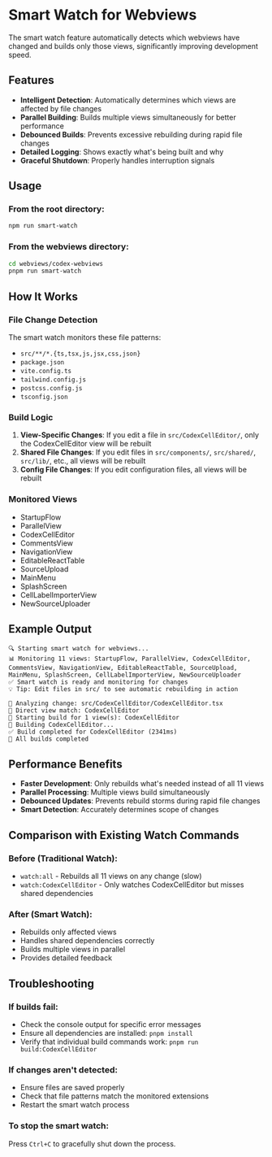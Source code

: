 # Smart Watch for Webviews

The smart watch feature automatically detects which webviews have changed and builds only those views, significantly improving development speed.

## Features

- **Intelligent Detection**: Automatically determines which views are affected by file changes
- **Parallel Building**: Builds multiple views simultaneously for better performance
- **Debounced Builds**: Prevents excessive rebuilding during rapid file changes
- **Detailed Logging**: Shows exactly what's being built and why
- **Graceful Shutdown**: Properly handles interruption signals

## Usage

### From the root directory:
```bash
npm run smart-watch
```

### From the webviews directory:
```bash
cd webviews/codex-webviews
pnpm run smart-watch
```

## How It Works

### File Change Detection

The smart watch monitors these file patterns:
- `src/**/*.{ts,tsx,js,jsx,css,json}`
- `package.json`
- `vite.config.ts`
- `tailwind.config.js`
- `postcss.config.js`
- `tsconfig.json`

### Build Logic

1. **View-Specific Changes**: If you edit a file in `src/CodexCellEditor/`, only the CodexCellEditor view will be rebuilt
2. **Shared File Changes**: If you edit files in `src/components/`, `src/shared/`, `src/lib/`, etc., all views will be rebuilt
3. **Config File Changes**: If you edit configuration files, all views will be rebuilt

### Monitored Views

- StartupFlow
- ParallelView
- CodexCellEditor
- CommentsView
- NavigationView
- EditableReactTable
- SourceUpload
- MainMenu
- SplashScreen
- CellLabelImporterView
- NewSourceUploader

## Example Output

```
🔍 Starting smart watch for webviews...
📊 Monitoring 11 views: StartupFlow, ParallelView, CodexCellEditor, CommentsView, NavigationView, EditableReactTable, SourceUpload, MainMenu, SplashScreen, CellLabelImporterView, NewSourceUploader
✅ Smart watch is ready and monitoring for changes
💡 Tip: Edit files in src/ to see automatic rebuilding in action

📁 Analyzing change: src/CodexCellEditor/CodexCellEditor.tsx
🎯 Direct view match: CodexCellEditor
🚀 Starting build for 1 view(s): CodexCellEditor
🔨 Building CodexCellEditor...
✅ Build completed for CodexCellEditor (2341ms)
🎉 All builds completed
```

## Performance Benefits

- **Faster Development**: Only rebuilds what's needed instead of all 11 views
- **Parallel Processing**: Multiple views build simultaneously
- **Debounced Updates**: Prevents rebuild storms during rapid file changes
- **Smart Detection**: Accurately determines scope of changes

## Comparison with Existing Watch Commands

### Before (Traditional Watch):
- `watch:all` - Rebuilds all 11 views on any change (slow)
- `watch:CodexCellEditor` - Only watches CodexCellEditor but misses shared dependencies

### After (Smart Watch):
- Rebuilds only affected views
- Handles shared dependencies correctly
- Builds multiple views in parallel
- Provides detailed feedback

## Troubleshooting

### If builds fail:
- Check the console output for specific error messages
- Ensure all dependencies are installed: `pnpm install`
- Verify that individual build commands work: `pnpm run build:CodexCellEditor`

### If changes aren't detected:
- Ensure files are saved properly
- Check that file patterns match the monitored extensions
- Restart the smart watch process

### To stop the smart watch:
Press `Ctrl+C` to gracefully shut down the process. 
